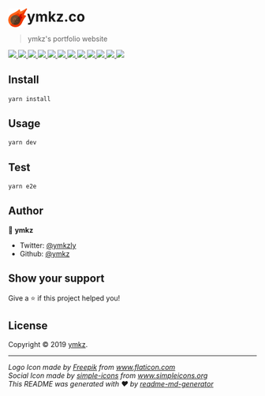 <div>
  <img align="left" src="other/icon.svg" width="38px">
  <h1>ymkz.co</h1>
</div>

> ymkz's portfolio website

<p>
  <a href="https://circleci.com/gh/ymkz/workflows/ymkz.co">
    <img
      src="https://flat.badgen.net/circleci/github/ymkz/ymkz.co?icon=circleci"
      target="_blank"
      rel="noopener noreferrer"
    >
  </a>
  <a href="https://app.dependabot.com/accounts/ymkz/repos/172352878">
    <img
      src="https://flat.badgen.net/badge/deps/dependabot/0366d6?icon=dependabot"
      target="_blank"
      rel="noopener noreferrer"
    >
  </a>
  <a href="https://github.com/Microsoft/TypeScript">
    <img
      src="https://flat.badgen.net/badge/language/TypeScript/017acd?icon=typescript"
      target="_blank"
      rel="noopener noreferrer"
    >
  </a>
  <a href="https://zeit.co/ymkz/ymkz.co">
    <img
      src="https://flat.badgen.net/badge/deploy/now/000000?icon=now"
      target="_blank"
      rel="noopener noreferrer"
    >
  </a>
  <a href="https://eslint.org">
    <img
      src="https://flat.badgen.net/badge/linter/eslint/4b32c3"
      target="_blank"
      rel="noopener noreferrer"
    >
  </a>
  <a href="https://stylelint.io/">
    <img
      src="https://flat.badgen.net/badge/linter/stylelint/263238"
      rel="noopener noreferrer"
      target="_blank"
    >
  </a>
  <a href="https://prettier.io">
    <img
      src="https://flat.badgen.net/badge/formatter/prettier/ff69b4"
      target="_blank"
      rel="noopener noreferrer"
    >
  </a>
  <a href="https://emotion.sh">
    <img
      src="https://flat.badgen.net/badge/styling/emotion/d36ac2"
      target="_blank"
      rel="noopener noreferrer"
    >
  </a>
  <a href="https://percy.io/ymkz/ymkz.co">
    <img
      src="https://flat.badgen.net/badge/visual%20testing/percy/9e66bf"
      target="_blank"
      rel="noopener noreferrer"
    >
  </a>
  <a href="https://percy.io/ymkz/ymkz.co">
    <img
      src="https://flat.badgen.net/badge/_/chrome/ffd600?icon=chrome&label"
      target="_blank"
      rel="noopener noreferrer"
    >
  </a>
  <a href="https://percy.io/ymkz/ymkz.co">
    <img
      src="https://flat.badgen.net/badge/_/firefox/ff5722/?icon=firefox&label"
      target="_blank"
      rel="noopener noreferrer"
    >
  </a>
  <a href="https://twitter.com/ymkzly">
    <img
      src="https://flat.badgen.net/twitter/follow/ymkzly"
      target="_blank"
      rel="noopener noreferrer"
    />
  </a>
</p>

## Install

```sh
yarn install
```

## Usage

```sh
yarn dev
```

## Test

```sh
yarn e2e
```

## Author

👤 **ymkz**

- Twitter: [@ymkzly](https://twitter.com/ymkzly)
- Github: [@ymkz](https://github.com/ymkz)

## Show your support

Give a ⭐️ if this project helped you!

## License

Copyright © 2019 [ymkz](https://github.com/ymkz).

---

_Logo Icon made by [Freepik](https://www.flaticon.com/authors/freepik) from www.flaticon.com_  
_Social Icon made by [simple-icons](https://github.com/simple-icons) from www.simpleicons.org_  
_This README was generated with ❤️ by [readme-md-generator](https://github.com/kefranabg/readme-md-generator)_
